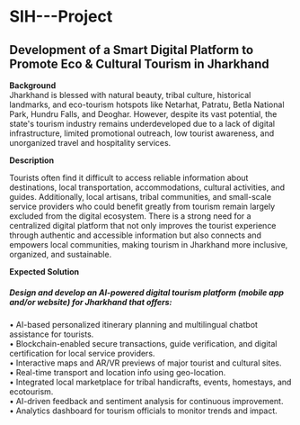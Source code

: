 # SIH---Project
## Development of a Smart Digital Platform to Promote Eco &amp; Cultural Tourism in Jharkhand
**Background**<br>
Jharkhand is blessed with natural beauty, tribal culture, historical landmarks, and eco-tourism hotspots like Netarhat, Patratu, Betla National Park, Hundru Falls, and Deoghar. However, despite its vast potential, the state's tourism industry remains underdeveloped due to a lack of digital infrastructure, limited promotional outreach, low tourist awareness, and unorganized travel and hospitality services.

**Description**

Tourists often find it difficult to access reliable information about destinations, local transportation, accommodations, cultural activities, and guides. Additionally, local artisans, tribal communities, and small-scale service providers who could benefit greatly from tourism remain largely excluded from the digital ecosystem. There is a strong need for a centralized digital platform that not only improves the tourist experience through authentic and accessible information but also connects and empowers local communities, making tourism in Jharkhand more inclusive, organized, and sustainable.

**Expected Solution**

##### Design and develop an AI-powered digital tourism platform (mobile app and/or website) for Jharkhand that offers:
• AI-based personalized itinerary planning and multilingual chatbot assistance for tourists.<br>
• Blockchain-enabled secure transactions, guide verification, and digital certification for local service providers.<br>
• Interactive maps and AR/VR previews of major tourist and cultural sites.<br>
• Real-time transport and location info using geo-location.<br>
• Integrated local marketplace for tribal handicrafts, events, homestays, and ecotourism.<br>
• AI-driven feedback and sentiment analysis for continuous improvement.<br>
• Analytics dashboard for tourism officials to monitor trends and impact.
